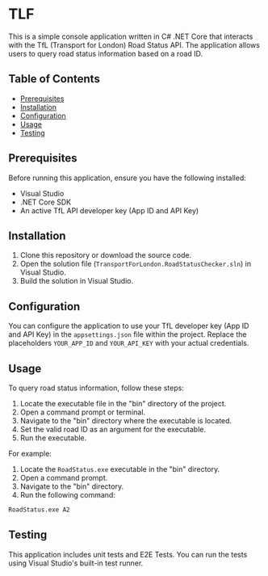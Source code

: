 # TLF
This is a simple console application written in C# .NET Core that interacts with the TfL (Transport for London) Road Status API. 
The application allows users to query road status information based on a road ID.

## Table of Contents

- [Prerequisites](#prerequisites)
- [Installation](#installation)
- [Configuration](#configuration)
- [Usage](#usage)
- [Testing](#testing)


## Prerequisites

Before running this application, ensure you have the following installed:

- Visual Studio 
- .NET Core SDK 
- An active TfL API developer key (App ID and API Key)

## Installation

1. Clone this repository or download the source code.
2. Open the solution file (`TransportForLondon.RoadStatusChecker.sln`) in Visual Studio.
3. Build the solution in Visual Studio.

## Configuration

You can configure the application to use your TfL developer key (App ID and API Key) in the `appsettings.json` file within the project. 
Replace the placeholders `YOUR_APP_ID` and `YOUR_API_KEY` with your actual credentials.

## Usage

To query road status information, follow these steps:

1. Locate the executable file in the "bin" directory of the project.
2. Open a command prompt or terminal.
3. Navigate to the "bin" directory where the executable is located.
4. Set the valid road ID as an argument for the executable.
5. Run the executable.

For example:

1. Locate the `RoadStatus.exe` executable in the "bin" directory.
2. Open a command prompt.
3. Navigate to the "bin" directory.
4. Run the following command:

```bash
RoadStatus.exe A2
```

## Testing

This application includes unit tests and E2E Tests. You can run the tests using Visual Studio's built-in test runner.

